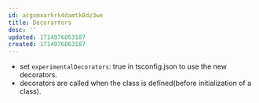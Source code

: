 ```yaml
---
id: acgxmxarkrk4damtk0dz3we
title: Decorartors
desc: ''
updated: 1714976863187
created: 1714976863187
---
```

- set `experimentalDecorators`: true in tsconfig.json to use the new decorators.
- decorators are called when the class is defined(before initialization of a class).